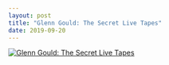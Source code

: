 ```yaml
---
layout: post
title: "Glenn Gould: The Secret Live Tapes"
date: 2019-09-20
---
```

[![Glenn Gould: The Secret Live Tapes](http://img.youtube.com/vi/2A6UdPNDAwA/0.jpg)](http://www.youtube.com/watch?v=2A6UdPNDAwA "Glenn Gould: The Secret Live Tapes")